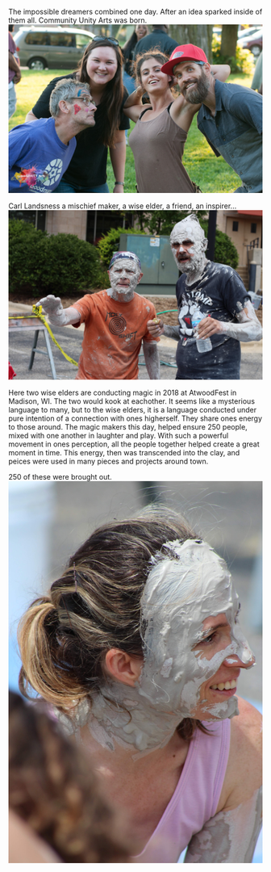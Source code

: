 The impossible dreamers combined one day. After an idea sparked inside of them all. Community Unity Arts was born.
![coFounders01](../../var/media/coFounders01.jpg?raw=true "coFounders01")

Carl Landsness a mischief maker, a wise elder, a friend, an inspirer...
![carl_and_joel_two_wise_elders](../../var/media/carl_and_joel_two_wise_elders01.jpg?raw=true "carl_and_joel_two_wise_elders")

Here two wise elders are conducting magic in 2018 at AtwoodFest in Madison, WI. The two would kook at eachother. It seems like a mysterious language to many, but to the wise elders, it is a language conducted under pure intention of a connection with ones higherself. They share ones energy to those around. The magic makers this day, helped ensure 250 people, mixed with one another in laughter and play. With such a powerful movement in ones perception, all the people together helped create a great moment in time. This energy, then was transcended into the clay, and peices were used in many pieces and projects around town.

250 of these were brought out. ![therese01](../../var/media/therese01.jpg?raw=true "therese01")